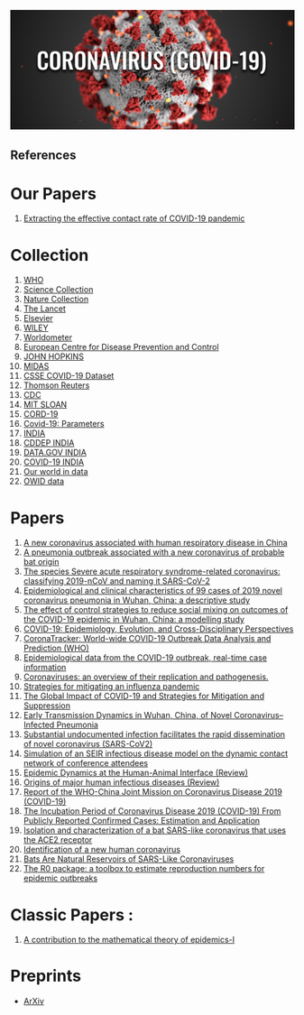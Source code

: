 ![Coronavirus](CoronaVirusHeader.jpg)


## References 
# Our Papers 
1. [Extracting the effective contact rate of COVID-19 pandemic](https://arxiv.org/abs/2004.07750)


# Collection 
1. [WHO](https://www.who.int/emergencies/diseases/novel-coronavirus-2019)
2. [Science Collection ](https://www.sciencemag.org/coronavirus-research-commentary-and-news?intcmp=ghd_cov)
3. [Nature Collection](https://www.nature.com/collections/aijdgieecb/)
4. [The Lancet](https://www.thelancet.com/coronavirus)
5. [Elsevier](https://www.elsevier.com/connect/coronavirus-information-center?dgcid=_SD_banner)
6. [WILEY](https://novel-coronavirus.onlinelibrary.wiley.com/)
7. [Worldometer](https://www.worldometers.info/)
8. [European Centre for Disease Prevention and Control](https://www.ecdc.europa.eu/en/geographical-distribution-2019-ncov-cases)
9. [JOHN HOPKINS](https://coronavirus.jhu.edu/map.html)
10. [MIDAS](https://github.com/midas-network/COVID-19)
11. [CSSE COVID-19 Dataset](https://github.com/CSSEGISandData/COVID-19/tree/master/csse_covid_19_data)
12. [Thomson Reuters](https://www.thomsonreuters.com/en/resources/covid-19.html)
13. [CDC](https://www.cdc.gov/coronavirus/2019-nCoV/index.html)
14. [MIT SLOAN](https://sloanreview.mit.edu/tag/covid-19/)
15. [CORD-19](https://pages.semanticscholar.org/coronavirus-research)
16. [Covid-19: Parameters](https://github.com/midas-network/COVID-19/tree/master/parameter_estimates/2019_novel_coronavirus)
17. [INDIA](https://www.mygov.in/covid-19/)
18. [CDDEP INDIA](https://cddep.org/covid-19/)
19. [DATA.GOV INDIA](https://data.gov.in/major-indicator/covid-19-india-data-source-mohfw)
20. [COVID-19 INDIA](https://www.covid19india.org/)
21. [Our world in data](https://ourworldindata.org/coronavirus)
23. [OWID data](https://github.com/owid/covid-19-data)
# Papers 
1. [A new coronavirus associated with human respiratory disease in China](https://www.nature.com/articles/s41586-020-2008-3)
2. [A pneumonia outbreak associated with a new coronavirus of probable bat origin](https://www.nature.com/articles/s41586-020-2012-7)
3. [The species Severe acute respiratory syndrome-related coronavirus: classifying 2019-nCoV and naming it SARS-CoV-2](https://www.nature.com/articles/s41564-020-0695-z)
4. [Epidemiological and clinical characteristics of 99 cases of 2019 novel coronavirus pneumonia in Wuhan, China: a descriptive study](https://www.thelancet.com/journals/lancet/article/PIIS0140-6736(20)30211-7/fulltext)
5. [The effect of control strategies to reduce social mixing on outcomes of the COVID-19 epidemic in Wuhan, China: a modelling study](https://www.thelancet.com/journals/lanpub/article/PIIS2468-2667(20)30073-6/fulltext)
6. [COVID-19: Epidemiology, Evolution, and Cross-Disciplinary Perspectives](https://www.sciencedirect.com/science/article/pii/S1471491420300654)
7. [CoronaTracker: World-wide COVID-19 Outbreak Data Analysis and Prediction (WHO)](https://www.who.int/bulletin/online_first/20-255695.pdf)
8. [Epidemiological data from the COVID-19 outbreak, real-time case information](https://www.nature.com/articles/s41597-020-0448-0)
9. [Coronaviruses: an overview of their replication and pathogenesis.](https://www.ncbi.nlm.nih.gov/pmc/articles/PMC4369385/)
10. [Strategies for mitigating an influenza pandemic](https://www.nature.com/articles/nature04795)
11. [The Global Impact of COVID-19 and Strategies for Mitigation and Suppression](https://www.imperial.ac.uk/media/imperial-college/medicine/sph/ide/gida-fellowships/Imperial-College-COVID19-Global-Impact-26-03-2020v2.pdf)
12. [Early Transmission Dynamics in Wuhan, China, of Novel Coronavirus–Infected Pneumonia](https://www.nejm.org/doi/full/10.1056/NEJMoa2001316)
13. [Substantial undocumented infection facilitates the rapid dissemination of novel coronavirus (SARS-CoV2)](https://science.sciencemag.org/content/early/2020/03/24/science.abb3221)
14. [Simulation of an SEIR infectious disease model on the dynamic contact network of conference attendees](https://bmcmedicine.biomedcentral.com/articles/10.1186/1741-7015-9-87)
15. [Epidemic Dynamics at the Human-Animal Interface (Review)](https://science.sciencemag.org/content/326/5958/1362)
16. [Origins of major human infectious diseases (Review)](https://www.nature.com/articles/nature05775)
17. [Report of the WHO-China Joint Mission
on Coronavirus Disease 2019 (COVID-19)](https://www.who.int/docs/default-source/coronaviruse/who-china-joint-mission-on-covid-19-final-report.pdf)
18. [The Incubation Period of Coronavirus Disease 2019 (COVID-19) From Publicly Reported Confirmed Cases: Estimation and Application](https://annals.org/aim/fullarticle/2762808/incubation-period-coronavirus-disease-2019-covid-19-from-publicly-reported)
19. [Isolation and characterization of a bat SARS-like coronavirus that uses the ACE2 receptor](https://www.nature.com/articles/nature12711)
20. [Identification of a new human coronavirus](https://www.nature.com/articles/nm1024)
21. [Bats Are Natural Reservoirs of SARS-Like Coronaviruses](https://science.sciencemag.org/content/310/5748/676)
22. [The R0 package: a toolbox to estimate reproduction numbers for epidemic outbreaks](https://bmcmedinformdecismak.biomedcentral.com/articles/10.1186/1472-6947-12-147)

# Classic Papers :
1. [A contribution to the mathematical theory of epidemics-I](https://royalsocietypublishing.org/doi/10.1098/rspa.1927.0118)

# Preprints 
- [ArXiv](https://arxiv.org/search/advanced?advanced=&terms-0-operator=AND&terms-0-term=COVID-19&terms-0-field=title&terms-1-operator=OR&terms-1-term=SARS-CoV-2&terms-1-field=abstract&terms-3-operator=OR&terms-3-term=COVID-19&terms-3-field=abstract&terms-4-operator=OR&terms-4-term=SARS-CoV-2&terms-4-field=title&terms-5-operator=OR&terms-5-term=coronavirus&terms-5-field=title&terms-6-operator=OR&terms-6-term=coronavirus&terms-6-field=abstract&classification-physics_archives=all&classification-include_cross_list=include&date-filter_by=all_dates&date-year=&date-from_date=&date-to_date=&date-date_type=submitted_date&abstracts=show&size=200&order=-announced_date_first&source=home-covid-19)
